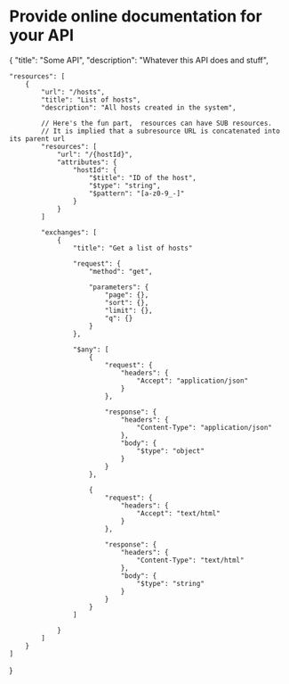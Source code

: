 # Provide online documentation for your API

{
	"title": "Some API",
	"description": "Whatever this API does and stuff",

	"resources": [
		{
			"url": "/hosts",
			"title": "List of hosts",
			"description": "All hosts created in the system",

			// Here's the fun part,  resources can have SUB resources.
			// It is implied that a subresource URL is concatenated into its parent url
			"resources": [
				"url": "/{hostId}",
				"attributes": {
					"hostId": {
						"$title": "ID of the host",
						"$type": "string",
						"$pattern": "[a-z0-9_-]"
					}
				}
			]

			"exchanges": [
				{
					"title": "Get a list of hosts"

					"request": {
						"method": "get",

						"parameters": {
							"page": {},
							"sort": {},
							"limit": {},
							"q": {}
						}
					},

					"$any": [
						{
							"request": {
								"headers": {
									"Accept": "application/json"
								}
							},

							"response": {
								"headers": {
									"Content-Type": "application/json"
								},
								"body": {
									"$type": "object"
								}
							}
						},

						{
							"request": {
								"headers": {
									"Accept": "text/html"
								}
							},

							"response": {
								"headers": {
									"Content-Type": "text/html"
								},
								"body": {
									"$type": "string"
								}
							}
						}						
					]

				}
			]
		}
	]
}